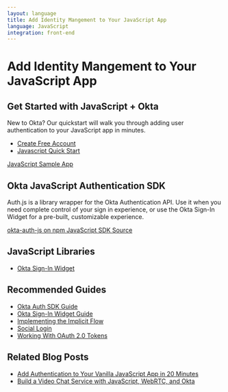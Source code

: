 ```yaml
---
layout: language
title: Add Identity Mangement to Your JavaScript App
language: JavaScript
integration: front-end
---
```


# <i class='icon-48 docsPage code-javascript'></i> Add Identity Mangement to Your JavaScript App

## Get Started with JavaScript + Okta

New to Okta? Our quickstart will walk you through adding user authentication to your JavaScript app in minutes.

<ul class='language-ctas'>
	<li>
		<a href='https://developer.okta.com/signup/' class='Button--red' data-proofer-ignore>
			<span>Create Free Account</span>
		</a>
	</li>
	<li>
		<a href='/quickstart/#/widget' class='Button--blue' data-proofer-ignore>
			<span>Javascript Quick Start</span>
		</a>
	</li>
</ul>

<a href='https://github.com/oktadeveloper/okta-vanilla-js-example'>
	<span class='fa fa-github'></span> <span>JavaScript Sample App</span>
</a>

## Okta JavaScript Authentication SDK

Auth.js is a library wrapper for the Okta Authentication API. Use it when you need complete control of your sign in experience, or use the Okta Sign-In Widget for a pre-built, customizable experience.

<a href='https://www.npmjs.com/package/@okta/okta-auth-js' class="language-reference">
	<span class='icon download-16'></span> <span>okta-auth-js on npm</span>
</a>

<a href='https://github.com/okta/okta-auth-js'>
	<span class='fa fa-github'></span> <span>JavaScript SDK Source</span>
</a>

## JavaScript Libraries

<ul class="language-libraries">
	<li>
		<i class='fa fa-github'></i>
		<a href="https://github.com/okta/okta-signin-widget">
			<span>Okta Sign-In Widget</span>
		</a>
	</li>
</ul>

## Recommended Guides

<ul class="language-list">
	<li><a href="https://developer.okta.com/code/javascript/okta_auth_sdk">Okta Auth SDK Guide</a></li>
	<li><a href="https://developer.okta.com/code/javascript/okta_sign-in_widget">Okta Sign-In Widget Guide</a></li>
	<li><a href="https://developer.okta.com/authentication-guide/implementing-authentication/implicit">Implementing the Implicit Flow</a></li>
	<li><a href="https://developer.okta.com/authentication-guide/social-login/">Social Login</a></li>
	<li><a href="https://developer.okta.com/authentication-guide/tokens/">Working With OAuth 2.0 Tokens</a></li>
</ul>

## Related Blog Posts

<ul class="language-list">
	<li><a href="https://developer.okta.com/blog/2018/06/05/authentication-vanilla-js">Add Authentication to Your Vanilla JavaScript App in 20 Minutes</a></li>
	<li><a href="https://developer.okta.com/blog/2018/05/08/build-video-chat-app-with-javascript-webrtc-and-okta">Build a Video Chat Service with JavaScript, WebRTC, and Okta</a></li>
</ul>


